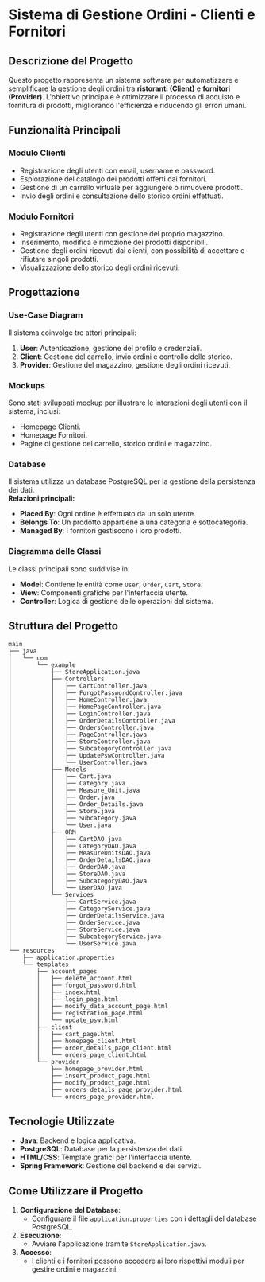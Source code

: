 # Sistema di Gestione Ordini - Clienti e Fornitori

## Descrizione del Progetto
Questo progetto rappresenta un sistema software per automatizzare e semplificare la gestione degli ordini tra **ristoranti (Client)** e **fornitori (Provider)**. L'obiettivo principale è ottimizzare il processo di acquisto e fornitura di prodotti, migliorando l'efficienza e riducendo gli errori umani.

## Funzionalità Principali

### Modulo Clienti
- Registrazione degli utenti con email, username e password.
- Esplorazione del catalogo dei prodotti offerti dai fornitori.
- Gestione di un carrello virtuale per aggiungere o rimuovere prodotti.
- Invio degli ordini e consultazione dello storico ordini effettuati.

### Modulo Fornitori
- Registrazione degli utenti con gestione del proprio magazzino.
- Inserimento, modifica e rimozione dei prodotti disponibili.
- Gestione degli ordini ricevuti dai clienti, con possibilità di accettare o rifiutare singoli prodotti.
- Visualizzazione dello storico degli ordini ricevuti.

## Progettazione

### Use-Case Diagram
Il sistema coinvolge tre attori principali:
1. **User**: Autenticazione, gestione del profilo e credenziali.
2. **Client**: Gestione del carrello, invio ordini e controllo dello storico.
3. **Provider**: Gestione del magazzino, gestione degli ordini ricevuti.

### Mockups
Sono stati sviluppati mockup per illustrare le interazioni degli utenti con il sistema, inclusi:
- Homepage Clienti.
- Homepage Fornitori.
- Pagine di gestione del carrello, storico ordini e magazzino.

### Database
Il sistema utilizza un database PostgreSQL per la gestione della persistenza dei dati.  
**Relazioni principali:**
- **Placed By**: Ogni ordine è effettuato da un solo utente.
- **Belongs To**: Un prodotto appartiene a una categoria e sottocategoria.
- **Managed By**: I fornitori gestiscono i loro prodotti.

### Diagramma delle Classi
Le classi principali sono suddivise in:
- **Model**: Contiene le entità come `User`, `Order`, `Cart`, `Store`.
- **View**: Componenti grafiche per l'interfaccia utente.
- **Controller**: Logica di gestione delle operazioni del sistema.

## Struttura del Progetto


```plaintext
main
├── java
│   └── com
│       └── example
│           ├── StoreApplication.java
│           ├── Controllers
│           │   ├── CartController.java
│           │   ├── ForgotPasswordController.java
│           │   ├── HomeController.java
│           │   ├── HomePageController.java
│           │   ├── LoginController.java
│           │   ├── OrderDetailsController.java
│           │   ├── OrdersController.java
│           │   ├── PageController.java
│           │   ├── StoreController.java
│           │   ├── SubcategoryController.java
│           │   ├── UpdatePswController.java
│           │   └── UserController.java
│           ├── Models
│           │   ├── Cart.java
│           │   ├── Category.java
│           │   ├── Measure_Unit.java
│           │   ├── Order.java
│           │   ├── Order_Details.java
│           │   ├── Store.java
│           │   ├── Subcategory.java
│           │   └── User.java
│           ├── ORM
│           │   ├── CartDAO.java
│           │   ├── CategoryDAO.java
│           │   ├── MeasureUnitsDAO.java
│           │   ├── OrderDetailsDAO.java
│           │   ├── OrderDAO.java
│           │   ├── StoreDAO.java
│           │   ├── SubcategoryDAO.java
│           │   └── UserDAO.java
│           └── Services
│               ├── CartService.java
│               ├── CategoryService.java
│               ├── OrderDetailsService.java
│               ├── OrderService.java
│               ├── StoreService.java
│               ├── SubcategoryService.java
│               └── UserService.java
└── resources
    ├── application.properties
    └── templates
        ├── account_pages
        │   ├── delete_account.html
        │   ├── forgot_password.html
        │   ├── index.html
        │   ├── login_page.html
        │   ├── modify_data_account_page.html
        │   ├── registration_page.html
        │   └── update_psw.html
        ├── client
        │   ├── cart_page.html
        │   ├── homepage_client.html
        │   ├── order_details_page_client.html
        │   └── orders_page_client.html
        └── provider
            ├── homepage_provider.html
            ├── insert_product_page.html
            ├── modify_product_page.html
            ├── orders_details_page_provider.html
            └── orders_page_provider.html
```


## Tecnologie Utilizzate
- **Java**: Backend e logica applicativa.
- **PostgreSQL**: Database per la persistenza dei dati.
- **HTML/CSS**: Template grafici per l'interfaccia utente.
- **Spring Framework**: Gestione del backend e dei servizi.

## Come Utilizzare il Progetto
1. **Configurazione del Database**:
   - Configurare il file `application.properties` con i dettagli del database PostgreSQL.
2. **Esecuzione**:
   - Avviare l'applicazione tramite `StoreApplication.java`.
3. **Accesso**:
   - I clienti e i fornitori possono accedere ai loro rispettivi moduli per gestire ordini e magazzini.
